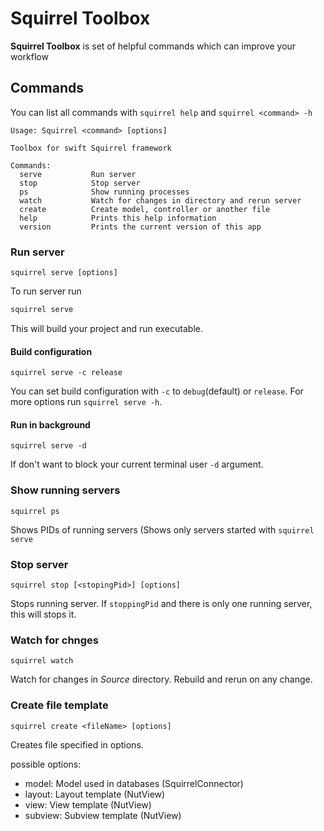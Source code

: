 # Squirrel Toolbox

**Squirrel Toolbox** is set of helpful commands which can improve your workflow

## Commands

You can list all commands with `squirrel help` and `squirrel <command> -h`

```
Usage: Squirrel <command> [options]

Toolbox for swift Squirrel framework

Commands:
  serve           Run server
  stop            Stop server
  ps              Show running processes
  watch           Watch for changes in directory and rerun server
  create          Create model, controller or another file
  help            Prints this help information
  version         Prints the current version of this app
```

### Run server

`squirrel serve [options]`

To run server run 

```sh
squirrel serve
```

This will build your project and run executable. 

#### Build configuration

`squirrel serve -c release`

You can set build configuration with `-c` to `debug`(default) or `release`. For more options run `squirrel serve -h`.


#### Run in background

`squirrel serve -d`

If don't want to block your current terminal user `-d` argument.


### Show running servers

`squirrel ps`

Shows PIDs of running servers (Shows only servers started with `squirrel serve`

### Stop server

`squirrel stop [<stopingPid>] [options]`

Stops running server. If `stoppingPid` and there is only one running server, this will stops it.

### Watch for chnges

`squirrel watch` 

Watch for changes in *Source* directory. Rebuild and rerun on any change.

### Create file template

`squirrel create <fileName> [options]`

Creates file specified in options. 

possible options:

- model: Model used in databases (SquirrelConnector)
- layout: Layout template (NutView)
- view: View template (NutView)
- subview: Subview template (NutView)
